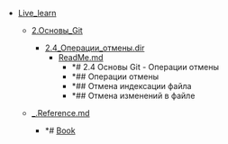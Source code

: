 - <a href = "F:\Node_projects\Node_Way\NBase\_Md\_Index\_Git.old\content\Docs\git-scm.com\Live_learn\cat.Live_learn\dir.Live_learn.md">Live_learn</a>
    - <a href = "F:\Node_projects\Node_Way\NBase\_Md\_Index\_Git.old\content\Docs\git-scm.com\Live_learn\2.Основы_Git\cat.2.Основы_Git\dir.2.Основы_Git.md">2.Основы_Git</a>
        - <a href = "F:\Node_projects\Node_Way\NBase\_Md\_Index\_Git.old\content\Docs\git-scm.com\Live_learn\2.Основы_Git\2.4_Операции_отмены.dir\cat.2.4_Операции_отмены.dir\dir.2.4_Операции_отмены.dir.md">2.4_Операции_отмены.dir</a>
            - <a href = "F:\Node_projects\Node_Way\NBase\_Md\_Index\_Git.old\content\Docs\git-scm.com\Live_learn\2.Основы_Git\2.4_Операции_отмены.dir\ReadMe.md">ReadMe.md</a>
                - *# 2.4 Основы Git - Операции отмены
                - *## Операции отмены
                - *## Отмена индексации файла
                - *## Отмена изменений в файле
        
    
    - <a href = "F:\Node_projects\Node_Way\NBase\_Md\_Index\_Git.old\content\Docs\git-scm.com\Live_learn\_.Reference.md">_.Reference.md</a>
        - *# [Book](https://git-scm.com/book/ru/v2)

